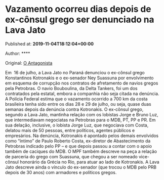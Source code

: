 
# Vazamento ocorreu dias depois de ex-cônsul grego ser denunciado na Lava Jato

Published at: **2019-11-04T18:12:04+00:00**

Author: ****

Original: [O Antagonista](https://www.oantagonista.com/brasil/vazamento-ocorreu-dias-depois-de-ex-consul-grego-ser-denunciado-na-lava-jato/)

Em  16 de julho, a Lava Jato no Paraná denunciou o ex-cônsul grego Konstantinos Kotronakis e o ex-senador Ney Suassuna por envolvimento em esquema de corrupção nos contratos de afretamento de navios gregos pela Petrobras.
O navio Bouboulina, da Delta Tankers, foi um dos contratados pela estatal, embora a companhia não seja citada na denúncia.
A Polícia Federal estima que o vazamento ocorrido a 700 km da costa brasileira tenha sido entre os dias 28 e 29 de julho, ou seja, quase duas semanas depois da denúncia contra Kotronakis.
O ex-cônsul grego, segundo a Lava Jato, mantinha relação com os lobistas Jorge e Bruno Luz, que intermediavam negociatas na Petrobras para o MDB, PT, PP e PR.
Em sua delação, inclusive, o lobista Jorge Luz, que negociava com Costa, delatou mais de 50 pessoas, entre políticos, agentes públicos e empresários.
Na denúncia, Kotronakis é apontado pelos demais envolvidos como “íntimo” de Paulo Roberto Costa, ex-diretor de Abastecimento da Petrobras indicado pelo PP – e que depois passou a contar com o apoio também de caciques do MDB.
O MPF também descreve na peça a relação de parceria do grego com Suassuna, que chegou a ser nomeado vice-cônsul honorário da Grécia no Rio, para atuar ao lado de Kotronakis.
A Lava Jato descreve ainda o vínculo do ex-senador (que trocou o MDB pelo PRB depois de 30 anos) com armadores e políticos gregos.
